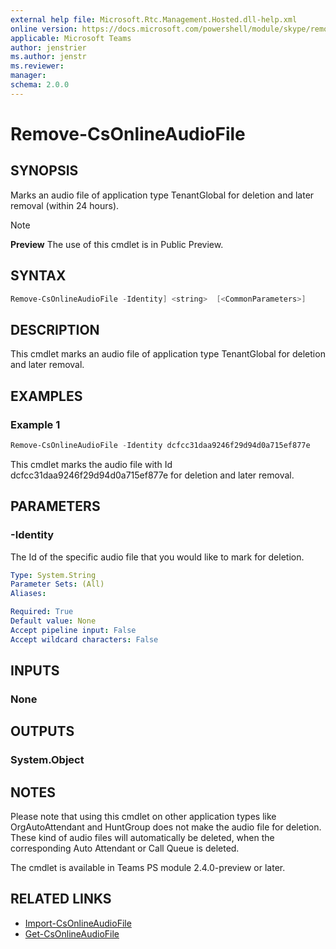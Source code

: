 ```yaml
---
external help file: Microsoft.Rtc.Management.Hosted.dll-help.xml 
online version: https://docs.microsoft.com/powershell/module/skype/remove-csonlineaudiofile
applicable: Microsoft Teams
author: jenstrier
ms.author: jenstr
ms.reviewer: 
manager:
schema: 2.0.0
---
```


# Remove-CsOnlineAudioFile

## SYNOPSIS
Marks an audio file of application type TenantGlobal for deletion and later removal (within 24 hours).

> [!NOTE]
> **Preview** The use of this cmdlet is in Public Preview.


## SYNTAX

```powershell
Remove-CsOnlineAudioFile -Identity] <string>  [<CommonParameters>]
```

## DESCRIPTION
This cmdlet marks an audio file of application type TenantGlobal for deletion and later removal.

## EXAMPLES

### Example 1
```powershell
Remove-CsOnlineAudioFile -Identity dcfcc31daa9246f29d94d0a715ef877e
```
This cmdlet marks the audio file with Id dcfcc31daa9246f29d94d0a715ef877e for deletion and later removal.

## PARAMETERS

### -Identity
The Id of the specific audio file that you would like to mark for deletion.

```yaml
Type: System.String
Parameter Sets: (All)
Aliases:

Required: True
Default value: None
Accept pipeline input: False
Accept wildcard characters: False
```


## INPUTS

### None

## OUTPUTS

### System.Object

## NOTES
Please note that using this cmdlet on other application types like OrgAutoAttendant and HuntGroup does not make the audio file for deletion. These kind of audio files will automatically be deleted, when
the corresponding Auto Attendant or Call Queue is deleted.

The cmdlet is available in Teams PS module 2.4.0-preview or later.

## RELATED LINKS
- [Import-CsOnlineAudioFile](Import-CsOnlineAudioFile.md)
- [Get-CsOnlineAudioFile](Get-CsOnlineAudioFile.md)
